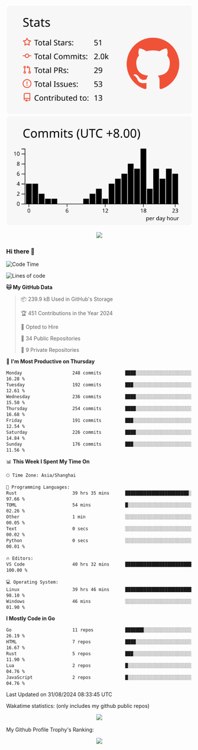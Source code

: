 <div align="center">
 
![](https://raw.githubusercontent.com/hycinth22/hycinth22/main/profile-summary-card-output/swift/3-stats.svg) ![](https://raw.githubusercontent.com/hycinth22/hycinth22/main/profile-summary-card-output/swift/4-productive-time.svg)

</div>

<div align="center"> <img src="https://github-readme-streak-stats.herokuapp.com/?user=hycinth22" /> </div>

### Hi there 👋

<!--
this is a ✨ _special_ ✨ repository because its `README.md` (this file) appears on your GitHub profile.

Here are some ideas to get you started:

- 🔭 I’m currently working on ...
- 🌱 I’m currently learning ...
- 👯 I’m looking to collaborate on ...
- 🤔 I’m looking for help with ...
- 💬 Ask me about ...
- 📫 How to reach me: ...
- 😄 Pronouns: ...
- ⚡ Fun fact: ...
-->

<!--START_SECTION:waka-->
![Code Time](http://img.shields.io/badge/Code%20Time-1%2C465%20hrs%2046%20mins-blue)

![Lines of code](https://img.shields.io/badge/From%20Hello%20World%20I%27ve%20Written-1.3%20million%20lines%20of%20code-blue)

**🐱 My GitHub Data** 

> 📦 239.9 kB Used in GitHub's Storage 
 > 
> 🏆 451 Contributions in the Year 2024
 > 
> 💼 Opted to Hire
 > 
> 📜 34 Public Repositories 
 > 
> 🔑 9 Private Repositories 
 > 
📅 **I'm Most Productive on Thursday** 

```text
Monday                   248 commits         ████░░░░░░░░░░░░░░░░░░░░░   16.28 % 
Tuesday                  192 commits         ███░░░░░░░░░░░░░░░░░░░░░░   12.61 % 
Wednesday                236 commits         ████░░░░░░░░░░░░░░░░░░░░░   15.50 % 
Thursday                 254 commits         ████░░░░░░░░░░░░░░░░░░░░░   16.68 % 
Friday                   191 commits         ███░░░░░░░░░░░░░░░░░░░░░░   12.54 % 
Saturday                 226 commits         ████░░░░░░░░░░░░░░░░░░░░░   14.84 % 
Sunday                   176 commits         ███░░░░░░░░░░░░░░░░░░░░░░   11.56 % 
```


📊 **This Week I Spent My Time On** 

```text
🕑︎ Time Zone: Asia/Shanghai

💬 Programming Languages: 
Rust                     39 hrs 35 mins      ████████████████████████░   97.66 % 
TOML                     54 mins             █░░░░░░░░░░░░░░░░░░░░░░░░   02.26 % 
Other                    1 min               ░░░░░░░░░░░░░░░░░░░░░░░░░   00.05 % 
Text                     0 secs              ░░░░░░░░░░░░░░░░░░░░░░░░░   00.02 % 
Python                   0 secs              ░░░░░░░░░░░░░░░░░░░░░░░░░   00.01 % 

🔥 Editors: 
VS Code                  40 hrs 32 mins      █████████████████████████   100.00 % 

💻 Operating System: 
Linux                    39 hrs 46 mins      █████████████████████████   98.10 % 
Windows                  46 mins             ░░░░░░░░░░░░░░░░░░░░░░░░░   01.90 % 
```

**I Mostly Code in Go** 

```text
Go                       11 repos            ███████░░░░░░░░░░░░░░░░░░   26.19 % 
HTML                     7 repos             ████░░░░░░░░░░░░░░░░░░░░░   16.67 % 
Rust                     5 repos             ███░░░░░░░░░░░░░░░░░░░░░░   11.90 % 
Lua                      2 repos             █░░░░░░░░░░░░░░░░░░░░░░░░   04.76 % 
JavaScript               2 repos             █░░░░░░░░░░░░░░░░░░░░░░░░   04.76 % 
```




 Last Updated on 31/08/2024 08:33:45 UTC
<!--END_SECTION:waka-->

Wakatime statistics: (only includes my github public repos)
<div align="center">

![](https://github-readme-stats.vercel.app/api/top-langs/?username=hycinth22&layout=compact&langs_count=6)

</div>

My Github Profile Trophy's Ranking: 
<div align="center"> <img src="https://github-profile-trophy.vercel.app/?username=hycinth22" /> </div>


